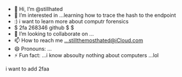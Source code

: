 - 👋 Hi, I’m @stillhated
- 👀 I’m interested in ...learning how to trace the hash to the endpoint
- :) i want to learn more about computr forensics
- $ 2fa 268346	github $ $ 
- 💞️ I’m looking to collaborate on ...
- 📫 How to reach me ...stillthemosthated@iCloud.com
- 😄 Pronouns: ...
- ⚡ Fun fact: ...i know absoulty nothing about computers ...lol

<!---
stillhated/stillhated is a ✨ special ✨ repository because its `README.md` (this file) appears on your GitHub profile.
You can click the Preview link to take a look at your changes.
--->
i want to add 2faa
